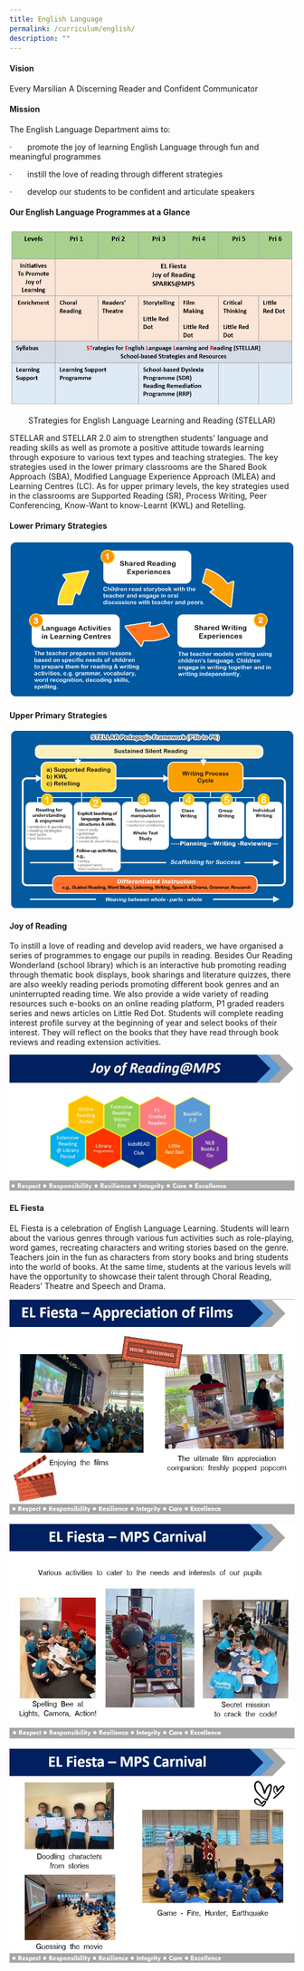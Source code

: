```yaml
---
title: English Language
permalink: /curriculum/english/
description: ""
---
```

#### **Vision**

Every Marsilian A Discerning Reader and Confident Communicator

#### **Mission**

The English Language Department aims to:

·&nbsp;&nbsp;&nbsp;&nbsp;&nbsp;&nbsp;&nbsp;promote the joy of learning English Language through fun and meaningful programmes

·&nbsp;&nbsp;&nbsp;&nbsp;&nbsp;&nbsp;&nbsp;instill the love of reading through different strategies

·&nbsp;&nbsp;&nbsp;&nbsp;&nbsp;&nbsp;&nbsp;develop our students to be confident and articulate speakers

#### **Our English Language Programmes at a Glance**

![](/images/Curriculum/picture%201.jpg)

<center>STrategies for&nbsp;English&nbsp;Language&nbsp;Learning and&nbsp;Reading (STELLAR)</center>

STELLAR and STELLAR 2.0 aim to strengthen students’ language and reading skills as well as promote a positive attitude towards learning through exposure to various text types and teaching strategies.&nbsp;The key strategies used in the lower primary classrooms are the Shared Book Approach (SBA), Modified Language Experience Approach (MLEA) and Learning Centres (LC). As for upper primary levels, the key strategies used in the classrooms are Supported Reading (SR), Process Writing, Peer Conferencing, Know-Want to know-Learnt (KWL) and Retelling.

#### **Lower Primary Strategies**

![](/images/EL%202.png)

#### **Upper Primary Strategies**

![](/images/EL%203.png)

#### **Joy of Reading**

To instill a love of reading and develop avid readers, we have organised a series of programmes to engage our pupils in reading. Besides Our Reading Wonderland (school library) which is an interactive hub promoting reading through thematic book displays, book sharings and literature quizzes, there are also weekly reading periods promoting different book genres and an uninterrupted reading time. We also provide a wide variety of reading resources such e-books on an online reading platform, P1 graded readers series and news articles on Little Red Dot. Students will complete reading interest profile survey at the beginning of year and select books of their interest. They will reflect on the books that they have read through book reviews and reading extension activities.

![](/images/Curriculum/picture%202.jpeg)

#### **EL Fiesta**  

EL Fiesta is a celebration of English Language Learning. Students will learn about the various genres through various fun activities such as role-playing, word games, recreating characters and writing stories based on the genre. Teachers join in the fun as characters from story books and bring students into the world of books. At the same time, students at the various levels will have the opportunity to showcase their talent through Choral Reading, Readers’ Theatre and Speech and Drama.

![](/images/Curriculum/el%20fiesta%201.jpeg)

![](/images/Curriculum/el%20fiesta%202.jpeg)

![](/images/Curriculum/el%20fiesta%203.jpeg)